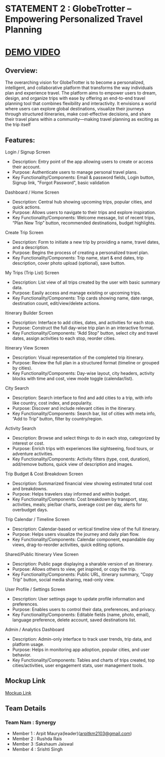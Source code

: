 # STATEMENT 2 : GlobeTrotter – Empowering Personalized Travel Planning
# [DEMO VIDEO](https://drive.google.com/file/d/1DOaHMe9P6cCrm8c-0vqiWI9nIDnBgX_C/view?usp=sharing)
## Overview:
The overarching vision for GlobeTrotter is to become a personalized,
intelligent, and collaborative platform that transforms the way individuals plan and experience travel. The platform aims to empower users to
dream, design, and organize trips with ease by offering an end-to-end
travel planning tool that combines flexibility and interactivity.
It envisions a world where users can explore global destinations, visualize their journeys through structured itineraries, make cost-effective
decisions, and share their travel plans within a community—making
travel planning as exciting as the trip itself
## Features:
Login / Signup Screen
- Description: Entry point of the app allowing users to create or access
their account.
- Purpose: Authenticate users to manage personal travel plans.
- Key Functionality/Components:
Email & password fields, Login button, Signup link, "Forgot Password",
basic validation

Dashboard / Home Screen
- Description: Central hub showing upcoming trips, popular cities, and
quick actions.
- Purpose: Allows users to navigate to their trips and explore inspiration.
- Key Functionality/Components:
Welcome message, list of recent trips, “Plan New Trip” button,
recommended destinations, budget highlights.


Create Trip Screen
- Description: Form to initiate a new trip by providing a name, travel dates,
and a description.
- Purpose: Begins the process of creating a personalized travel plan.
- Key Functionality/Components:
Trip name, start & end dates, trip description, cover photo upload
(optional), save button.

My Trips (Trip List) Screen
- Description: List view of all trips created by the user with basic summary
data.
- Purpose: Easily access and manage existing or upcoming trips.
- Key Functionality/Components:
Trip cards showing name, date range, destination count, edit/view/delete
actions.
  
 Itinerary Builder Screen
- Description: Interface to add cities, dates, and activities for each stop.
- Purpose: Construct the full day-wise trip plan in an interactive format.
- Key Functionality/Components:
“Add Stop” button, select city and travel dates, assign activities to
each stop, reorder cities.

Itinerary View Screen
- Description: Visual representation of the completed trip itinerary.
- Purpose: Review the full plan in a structured format (timeline or
grouped by cities).
- Key Functionality/Components:
Day-wise layout, city headers, activity blocks with time and cost,
view mode toggle (calendar/list).

City Search
- Description: Search interface to find and add cities to a trip, with
info like country, cost index, and popularity.
- Purpose: Discover and include relevant cities in the itinerary.
- Key Functionality/Components:
Search bar, list of cities with meta info, “Add to Trip” button, filter
by country/region.

Activity Search
- Description: Browse and select things to do in each stop, categorized
by interest or cost.
- Purpose: Enrich trips with experiences like sightseeing, food tours, or
adventure activities.
- Key Functionality/Components:
Activity filters (type, cost, duration), add/remove buttons, quick view
of description and images.

Trip Budget & Cost Breakdown Screen
- Description: Summarized financial view showing estimated total cost
and breakdowns.
- Purpose: Helps travelers stay informed and within budget.
- Key Functionality/Components:
Cost breakdown by transport, stay, activities, meals; pie/bar charts,
average cost per day, alerts for overbudget days.

Trip Calendar / Timeline Screen
- Description: Calendar-based or vertical timeline view of the full itinerary.
- Purpose: Helps users visualize the journey and daily plan flow.
- Key Functionality/Components:
Calendar component, expandable day views, drag-to-reorder activities,
quick editing options.

Shared/Public Itinerary View Screen
- Description: Public page displaying a sharable version of an itinerary.
- Purpose: Allows others to view, get inspired, or copy the trip.
- Key Functionality/Components:
Public URL, itinerary summary, “Copy Trip” button, social media sharing,
read-only view.

User Profile / Settings Screen
- Description: User settings page to update profile information and
preferences.
- Purpose: Enables users to control their data, preferences, and privacy.
- Key Functionality/Components:
Editable fields (name, photo, email), language preference, delete account,
saved destinations list.

Admin / Analytics Dashboard
- Description: Admin-only interface to track user trends, trip data, and
platform usage.
- Purpose: Helps in monitoring app adoption, popular cities, and user
behavior.
- Key Functionality/Components:
Tables and charts of trips created, top cities/activities, user engagement
stats, user management tools.


## Mockup Link
  [Mockup Link](https://link.excalidraw.com/l/65VNwvy7c4X/6CzbTgEeSr1)



  ## Team Details
  ### Team Nam : Synergy
- Member 1 : Arpit Maurya(leader)(arpitkm2103@gmail.com)
- Member 2 : Rushda Rais
- Member 3 :Sakshaum Jaiswal
- Member 4 : Srishti Singh 
